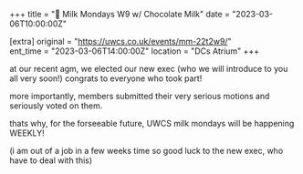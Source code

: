 +++
title = "🥛 Milk Mondays W9 w/ Chocolate Milk"
date = "2023-03-06T10:00:00Z"

[extra]
original = "https://uwcs.co.uk/events/mm-22t2w9/"    
ent_time = "2023-03-06T14:00:00Z"
location = "DCs Atrium"
+++

at our recent agm, we elected our new exec (who we will introduce to you all very soon!) congrats to everyone who took part!

more importantly, members submitted their very serious motions and seriously voted on them.

thats why, for the forseeable future, UWCS milk mondays will be happening WEEKLY!

(i am out of a job in a few weeks time so good luck to the new exec, who have to deal with this)
